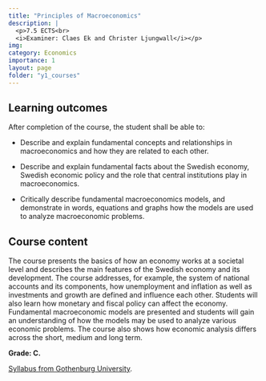 ```yaml
---
title: "Principles of Macroeconomics"
description: |
  <p>7.5 ECTS<br>
  <i>Examiner: Claes Ek and Christer Ljungwall</i></p>
img:
category: Economics
importance: 1
layout: page
folder: "y1_courses"
---
```


## Learning outcomes

After completion of the course, the student shall be able to:

- Describe and explain fundamental concepts and relationships in macroeconomics
and how they are related to each other.

- Describe and explain fundamental facts about the Swedish economy, Swedish
economic policy and the role that central institutions play in macroeconomics.

- Critically describe fundamental macroeconomics models, and demonstrate in
words, equations and graphs how the models are used to analyze macroeconomic
problems.

## Course content

The course presents the basics of how an economy works at a societal level and describes
the main features of the Swedish economy and its development. The course addresses,
for example, the system of national accounts and its components, how unemployment
and inflation as well as investments and growth are defined and influence each other.
Students will also learn how monetary and fiscal policy can affect the economy.
Fundamental macroeconomic models are presented and students will gain an
understanding of how the models may be used to analyze various economic problems.
The course also shows how economic analysis differs across the short, medium and long
term.

**Grade: C.**

[Syllabus from Gothenburg University](https://kursplaner.gu.se/pdf/kurs/en/NEK101.pdf).
